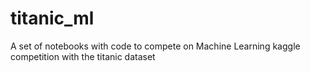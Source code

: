 # titanic_ml
A set of notebooks with code to compete on Machine Learning kaggle competition with the titanic dataset
